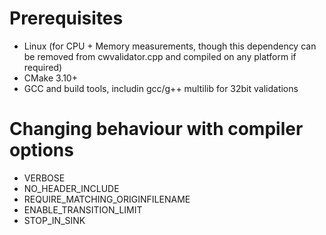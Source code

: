 # Prerequisites
- Linux (for CPU + Memory measurements, though this dependency can be removed
  from cwvalidator.cpp and compiled on any platform if required)
- CMake 3.10+
- GCC and build tools, includin gcc/g++ multilib for 32bit validations

# Changing behaviour with compiler options
- VERBOSE
- NO_HEADER_INCLUDE
- REQUIRE_MATCHING_ORIGINFILENAME
- ENABLE_TRANSITION_LIMIT
- STOP_IN_SINK

